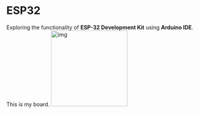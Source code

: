 # ESP32
Exploring the functionality of **ESP-32 Development Kit** using **Arduino IDE**. This is my board.
<img src="http://url/to/img.png](https://github.com/solothinker/ESP32/blob/main/img/ESP32.jpg" alt="img" width="200"/>
